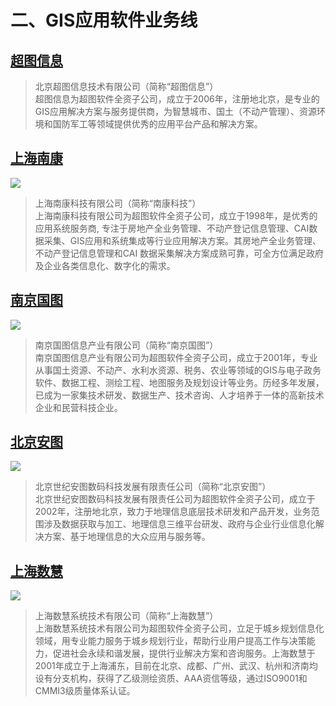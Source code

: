 # 二、GIS应用软件业务线

## [超图信息](#超图信息)
> 北京超图信息技术有限公司（简称“超图信息”）  
> 超图信息为超图软件全资子公司，成立于2006年，注册地北京，是专业的GIS应用解决方案与服务提供商，为智慧城市、国土（不动产管理）、资源环境和国防军工等领域提供优秀的应用平台产品和解决方案。

## [上海南康](http://www.nankang.com.cn/)
![](http://www.nankang.com.cn/images/logo.jpg)
> 上海南康科技有限公司（简称“南康科技”）  
> 上海南康科技有限公司为超图软件全资子公司，成立于1998年，是优秀的应用系统服务商, 专注于房地产全业务管理、不动产登记信息管理、CAI数据采集、GIS应用和系统集成等行业应用解决方案。其房地产全业务管理、不动产登记信息管理和CAI 数据采集解决方案成熟可靠，可全方位满足政府及企业各类信息化、数字化的需求。

## [南京国图](http://www.gtis.com.cn/)
![](http://www.gtis.com.cn/r/cms/www/default/images/logog.png)
> 南京国图信息产业有限公司（简称“南京国图”）  
> 南京国图信息产业有限公司为超图软件全资子公司，成立于2001年，专业从事国土资源、不动产、水利水资源、税务、农业等领域的GIS与电子政务软件、数据工程、测绘工程、地图服务及规划设计等业务。历经多年发展，已成为一家集技术研发、数据生产、技术咨询、人才培养于一体的高新技术企业和民营科技企业。


## [北京安图](http://www.antu.com.cn/)
![](http://www.antu.com.cn/images/top/logo.jpg)
> 北京世纪安图数码科技发展有限责任公司（简称“北京安图”）   
> 北京世纪安图数码科技发展有限责任公司为超图软件全资子公司，成立于2002年，注册地北京，致力于地理信息底层技术研发和产品开发，业务范围涉及数据获取与加工、地理信息三维平台研发、政府与企业行业信息化解决方案、基于地理信息的大众应用与服务等。
## [上海数慧](http://www.dist.com.cn/)
![](http://www.dist.com.cn/templates/cn/images/logo.png)
>上海数慧系统技术有限公司（简称“上海数慧”）   
> 上海数慧系统技术有限公司为超图软件全资子公司，立足于城乡规划信息化领域，用专业能力服务于城乡规划行业，帮助行业用户提高工作与决策能力，促进社会永续和谐发展，提供行业解决方案和咨询服务。上海数慧于2001年成立于上海浦东，目前在北京、成都、广州、武汉、杭州和济南均设有分支机构，获得了乙级测绘资质、AAA资信等级，通过ISO9001和CMMI3级质量体系认证。